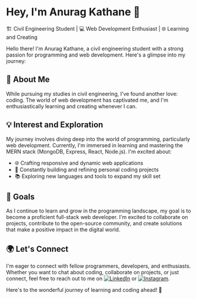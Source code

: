 # Hey, I'm Anurag Kathane 👋

🏗️ Civil Engineering Student | 💻 Web Development Enthusiast | 🌐 Learning and Creating

Hello there! I'm Anurag Kathane, a civil engineering student with a strong passion for programming and web development. Here's a glimpse into my journey:

## 🌆 About Me

While pursuing my studies in civil engineering, I've found another love: coding. The world of web development has captivated me, and I'm enthusiastically learning and creating whenever I can.

## 💡 Interest and Exploration

My journey involves diving deep into the world of programming, particularly web development. Currently, I'm immersed in learning and mastering the MERN stack (MongoDB, Express, React, Node.js). I'm excited about:

- 🌐 Crafting responsive and dynamic web applications
- 🔧 Constantly building and refining personal coding projects
- 📚 Exploring new languages and tools to expand my skill set

## 🚀 Goals

As I continue to learn and grow in the programming landscape, my goal is to become a proficient full-stack web developer. I'm excited to collaborate on projects, contribute to the open-source community, and create solutions that make a positive impact in the digital world.

## 🌍 Let's Connect

I'm eager to connect with fellow programmers, developers, and enthusiasts. Whether you want to chat about coding, collaborate on projects, or just connect, feel free to reach out to me on [![LinkedIn](https://img.shields.io/badge/LinkedIn-blue?style=flat-square&logo=linkedin&logoColor=white)](https://www.linkedin.com/in/anuragk2003) or [![Instagram](https://img.shields.io/badge/Instagram-E4405F?style=flat-square&logo=instagram&logoColor=white)](https://www.instagram.com/imanurag_k).

Here's to the wonderful journey of learning and coding ahead! 🚀
